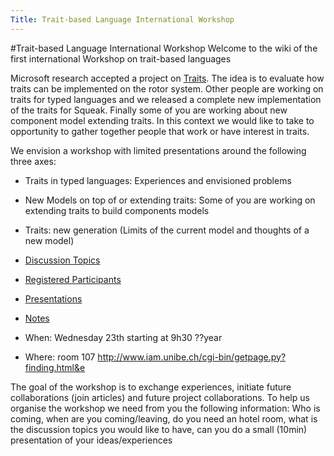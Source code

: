 ```yaml
---
Title: Trait-based Language International Workshop
---
```

#Trait-based Language International Workshop
Welcome to the wiki of the first international Workshop on trait-based languages

Microsoft research accepted a project on [Traits](%base_url%/research/traits). The idea is to evaluate how traits can be implemented on the rotor system. Other people are working on traits for typed languages and we released a complete new implementation of the traits for Squeak. Finally some of you are working about new component model extending traits.  In this context we would like to take to opportunity to gather together people that work or have interest in traits.

We envision a workshop with limited presentations around the following three axes:

-  Traits in typed languages: Experiences and envisioned problems
-  New Models on top of or extending traits: Some of you are working on extending traits to build components models
-  Traits: new generation (Limits of the current model and thoughts of a new model)


-  [Discussion Topics](%base_url%/wiki/events/traitbasedlanguageinternationalworkshop/discussiontopics)
-  [Registered Participants](%base_url%/wiki/events/traitbasedlanguageinternationalworkshop/registeredparticipants)
-  [Presentations](%base_url%/wiki/events/traitbasedlanguageinternationalworkshop/presentations)
-  [Notes](%base_url%/wiki/events/traitbasedlanguageinternationalworkshop/notes)
-  When: Wednesday 23th starting at 9h30  ??year
-  Where: room 107 http://www.iam.unibe.ch/cgi-bin/getpage.py?finding.html&e

The goal of the workshop is to exchange experiences, initiate future collaborations (join articles) and future project collaborations.
To help us organise the workshop we need from you the following information: Who is coming, when are you coming/leaving, do you need an hotel room, what is the discussion topics you would like to have, can you do a small (10min) presentation of your ideas/experiences
